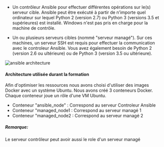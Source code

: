 - Un contrôleur Ansible pour effectuer différentes opérations sur le(s) serveur cible.
  Ansible peut être exécuté à partir de n’importe quel ordinateur sur lequel Python 2 (version 2.7) ou Python 3 (versions 3.5 et supérieures) est installé. Windows n'est pas pris en charge pour la machine de contrôle.

- Un ou plusieurs serveurs cibles (nommé "serveur managé").
  Sur ces machines, un serveur SSH est requis pour effectuer la communication avec le controleur Ansible.
  Vous avez également besoin de Python 2 (version 2.6 ou ultérieure) ou de Python 3 (version 3.5 ou ultérieure).

![ansible architecture](/devopsteam/courses/ansible/ansible_training_part1/assets/ansible_architecture.png)

#### Architecture utilisée durant la formation
Afin d'optimiser les ressources nous avons choisi d'utiliser des images Docker avec un système Ubuntu. 
Nous avons créé 3 conteneurs Docker. Chaque conteneur joue un rôle d'une VM Ubuntu.

- Conteneur "ansible_node" : Correspond au serveur Controleur Ansible
- Conteneur "managed_node1 : Correspond au serveur managé 1
- Conteneur "managed_node2 : Correspond au serveur managé 2

##### *Remarque:*
Le serveur contrôleur peut avoir aussi le role d'un serveur managé 
